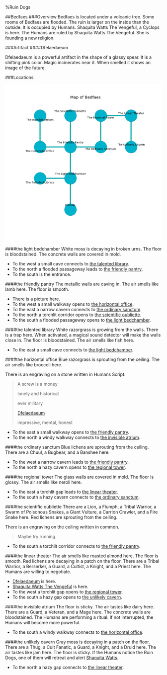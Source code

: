%Ruin Dogs

##Bedfaes
###Overview
Bedfaes is located under a volcanic tree. Some rooms of Bedfaes are flooded. The ruin is larger on the inside than the outside. It is occupied by Humans. <a name="Shaquita-Watts-The-Vengeful"></a>Shaquita Watts The Vengeful, a Cyclops is here. The Humans are ruled by Shaquita Watts The Vengeful. She  is founding a new religion. 



###Artifact
####<a name="Dfelaedaeum"></a>Dfelaedaeum


Dfelaedaeum is a powerful artifact in the shape of a glassy spear. It is a shifting pink color. Magic incinerates near it. When smelled it shows an image of the future. 





###Locations


![](../v2/images/Bedfaes.png)

####<a name="the-light-bedchamber"></a>the light bedchamber
White moss is decaying in broken urns. The floor is bloodstained. The concrete walls are covered in mold. 



* To the west a small cave connects to [the talented library](#the-talented-library).
* To the north a flooded passageway leads to [the friendly pantry](#the-friendly-pantry).
* To the south is the entrance.


####<a name="the-friendly-pantry"></a>the friendly pantry
The metallic walls are caving in. The air smells like lamb here. The floor is smooth. 



* There is a picture here.
* To the west a small walkway opens to [the horizontal office](#the-horizontal-office).
* To the east a narrow cavern connects to [the ordinary sanctum](#the-ordinary-sanctum).
* To the north a torchlit corridor opens to [the scientific oubliette](#the-scientific-oubliette).
* To the south a flooded passageway opens to [the light bedchamber](#the-light-bedchamber).


####<a name="the-talented-library"></a>the talented library
White razorgrass is growing from the walls. There is a trap here. When activated, a magical sound detector will make the walls close in. The floor is bloodstained. The air smells like fish here. 



* To the east a small cave connects to [the light bedchamber](#the-light-bedchamber).


####<a name="the-horizontal-office"></a>the horizontal office
Blue razorgrass is sprouting from the ceiling. The air smells like broccoli here. 

There is an engraving on a stone written in Humans Script. 

> A screw is a money
>
> lonely and historical
>
> ever military
>
> [Dfelaedaeum](#Dfelaedaeum)
>
> impressive, mental, honest
>


* To the east a small walkway opens to [the friendly pantry](#the-friendly-pantry).
* To the north a windy walkway connects to [the invisible atrium](#the-invisible-atrium).


####<a name="the-ordinary-sanctum"></a>the ordinary sanctum
Blue lichens are sprouting from the ceiling. There are a Chuul, a Bugbear, and a Banshee here. 



* To the west a narrow cavern leads to [the friendly pantry](#the-friendly-pantry).
* To the north a hazy cavern opens to [the regional tower](#the-regional-tower).


####<a name="the-regional-tower"></a>the regional tower
The glass walls are covered in mold. The floor is glossy. The air smells like neroli here. 



* To the east a torchlit gap leads to [the linear theater](#the-linear-theater).
* To the south a hazy cavern connects to [the ordinary sanctum](#the-ordinary-sanctum).


####<a name="the-scientific-oubliette"></a>the scientific oubliette
There are a Lion, a Flumph, a Tribal Warrior, a Swarm of Poisonous Snakes, a Giant Vulture, a Carrion Crawler, and a Fire Snake here. Red lichens are sprouting from the ceiling. 

There is an engraving on the ceiling written in common. 

> Maybe try running.
>


* To the south a torchlit corridor connects to [the friendly pantry](#the-friendly-pantry).


####<a name="the-linear-theater"></a>the linear theater
The air smells like roasted almond here. The floor is smooth. Red lichens are decaying in a patch on the floor. There are a Tribal Warrior, a Berserker, a Guard, a Cultist, a Knight, and a Priest here. The Humans are willing to negotiate. 



* [Dfelaedaeum](#Dfelaedaeum) is here.
* [Shaquita Watts The Vengeful](#Shaquita-Watts-The-Vengeful) is here.
* To the west a torchlit gap opens to [the regional tower](#the-regional-tower).
* To the south a hazy gap opens to [the unlikely cavern](#the-unlikely-cavern).


####<a name="the-invisible-atrium"></a>the invisible atrium
The floor is sticky. The air tastes like dairy here. There are a Guard, a Veteran, and a Mage here. The concrete walls are bloodstained. The Humans are performing a ritual. If not interrupted, the Humans will become more powerful. 



* To the south a windy walkway connects to [the horizontal office](#the-horizontal-office).


####<a name="the-unlikely-cavern"></a>the unlikely cavern
Gray moss is decaying in a patch on the floor. There are a Thug, a Cult Fanatic, a Guard, a Knight, and a Druid here. The air tastes like jam here. The floor is sticky. If the Humans notice the Ruin Dogs, one of them will retreat and alert [Shaquita Watts](#Shaquita-Watts). 



* To the north a hazy gap connects to [the linear theater](#the-linear-theater).


